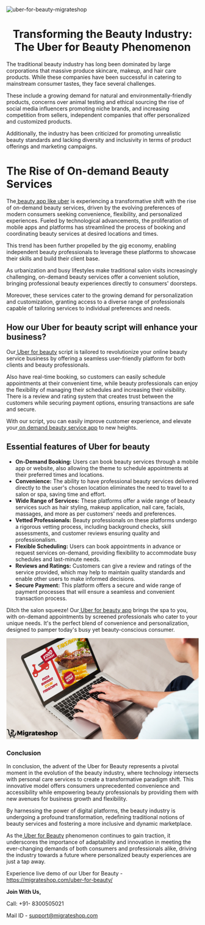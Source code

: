 ![uber-for-beauty-migrateshop](https://github.com/migrateshop/uber-for-beauty/assets/77200601/93d7d949-96eb-4997-851a-0e325b5b14eb)

<h1 align="center"> Transforming the Beauty Industry: The Uber for Beauty Phenomenon </h1>

The traditional beauty industry has long been dominated by large corporations that massive produce skincare, makeup, and hair care products. While these companies have been successful in catering to mainstream consumer tastes, they face several challenges.

 These include a growing demand for natural and environmentally-friendly products, concerns over animal testing and ethical sourcing the rise of social media influencers promoting niche brands, and increasing competition from sellers, independent companies that offer personalized and customized products. 

Additionally, the industry has been criticized for promoting unrealistic beauty standards and lacking diversity and inclusivity in terms of product offerings and marketing campaigns.

# The Rise of On-demand Beauty Services
The[ beauty app like uber](https://migrateshop.com/uber-for-beauty/) is experiencing a transformative shift with the rise of on-demand beauty services, driven by the evolving preferences of modern consumers seeking convenience, flexibility, and personalized experiences. Fueled by technological advancements, the proliferation of mobile apps and platforms has streamlined the process of booking and coordinating beauty services at desired locations and times. 

This trend has been further propelled by the gig economy, enabling independent beauty professionals to leverage these platforms to showcase their skills and build their client base. 

As urbanization and busy lifestyles make traditional salon visits increasingly challenging, on-demand beauty services offer a convenient solution, bringing professional beauty experiences directly to consumers' doorsteps.

Moreover, these services cater to the growing demand for personalization and customization, granting access to a diverse range of professionals capable of tailoring services to individual preferences and needs.

## How our Uber for beauty script will enhance your business?
Our[ Uber for beauty](https://migrateshop.com/uber-for-beauty/) script is tailored to revolutionize your online beauty service business by offering a seamless user-friendly platform for both clients and beauty professionals.

Also have real-time booking, so customers can easily schedule appointments at their convenient time, while beauty professionals can enjoy the flexibility of managing their schedules and increasing their visibility. There is a review and rating system that creates trust between the customers while securing payment options, ensuring transactions are safe and secure.

With our script, you can easily improve customer experience, and elevate your[ on demand beauty service app](https://migrateshop.com/uber-for-beauty/) to new heights.

## Essential features of Uber for beauty
* **On-Demand Booking:** Users can book beauty services through a mobile app or website, also allowing the theme to schedule appointments at their preferred times and locations.
* **Convenience:** The ability to have professional beauty services delivered directly to the user's chosen location eliminates the need to travel to a salon or spa, saving time and effort.
* **Wide Range of Services:** These platforms offer a wide range of beauty services such as hair styling, makeup application, nail care, facials, massages, and more as per customers' needs and preferences.
* **Vetted Professionals:** Beauty professionals on these platforms undergo a rigorous vetting process, including background checks, skill assessments, and customer reviews ensuring quality and professionalism.
* **Flexible Scheduling:** Users can book appointments in advance or request services on-demand, providing flexibility to accommodate busy schedules and last-minute needs.
* **Reviews and Ratings:** Customers can give a review and ratings of the service provided, which may help to maintain quality standards and enable other users to make informed decisions.
* **Secure Payment:** This platform offers a secure and wide range of payment processes that will ensure a seamless and convenient transaction process.

Ditch the salon squeeze! Our[ Uber for beauty app](https://migrateshop.com/uber-for-beauty/) brings the spa to you, with on-demand appointments by screened professionals who cater to your unique needs. It's the perfect blend of convenience and personalization, designed to pamper today's busy yet beauty-conscious consumer.

<div class="Box-sc-g0xbh4-0 iIZCet"><img alt=“eat24clone.png" src="https://github.com/migrateshop/eat24-clone/blob/main/images/eat24-clone-script.png" data-hpc="true" class="Box-sc-g0xbh4-0 kzRgrI"></div>

### Conclusion
In conclusion, the advent of the Uber for Beauty represents a pivotal moment in the evolution of the beauty industry, where technology intersects with personal care services to create a transformative paradigm shift. This innovative model offers consumers unprecedented convenience and accessibility while empowering beauty professionals by providing them with new avenues for business growth and flexibility. 

By harnessing the power of digital platforms, the beauty industry is undergoing a profound transformation, redefining traditional notions of beauty services and fostering a more inclusive and dynamic marketplace. 

As the[ Uber for Beauty](https://migrateshop.com/uber-for-beauty/) phenomenon continues to gain traction, it underscores the importance of adaptability and innovation in meeting the ever-changing demands of both consumers and professionals alike, driving the industry towards a future where personalized beauty experiences are just a tap away.

Experience live demo of our Uber for Beauty - https://migrateshop.com/uber-for-beauty/

**Join With Us,**

Call: +91- 8300505021

Mail ID - [support@migrateshop.com](mailto:support@migrateshop.com)
